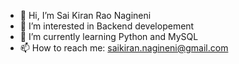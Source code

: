 - 👋 Hi, I’m Sai Kiran Rao Nagineni
- 👀 I’m interested in Backend developement
- 🌱 I’m currently learning Python and MySQL
- 📫 How to reach me: saikiran.nagineni@gmail.com

<!---
sai91619/sai91619 is a ✨ special ✨ repository because its `README.md` (this file) appears on your GitHub profile.
You can click the Preview link to take a look at your changes.
--->
